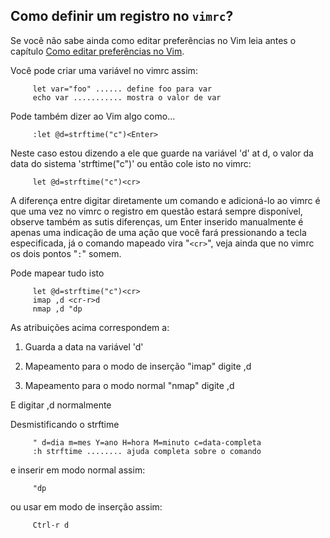 Como definir um registro no `vimrc`?
------------------------------------

Se você não sabe ainda como editar preferências no Vim leia antes o
capítulo [Como editar preferências no Vim](https://cassiobotaro.gitbooks.io/vimbook/content/capitulo_12/como_editar_preferencias_no_vim.html).

Você pode criar uma variável no vimrc assim:

         let var="foo" ...... define foo para var
         echo var ........... mostra o valor de var

Pode também dizer ao Vim algo como...

         :let @d=strftime("c")<Enter>

Neste caso estou dizendo a ele que guarde na variável 'd'
at d, o valor da data do sistema 'strftime("c")' ou então
cole isto no vimrc:

         let @d=strftime("c")<cr>

A diferença entre digitar diretamente um comando e adicioná-lo ao
vimrc é que uma vez no vimrc o registro em
questão estará sempre disponível, observe também as sutis diferenças, um
Enter inserido manualmente é apenas uma indicação de uma
ação que você fará pressionando a tecla especificada, já o comando
mapeado vira "`<cr>`", veja ainda que no vimrc os dois
pontos "`:`" somem.

Pode mapear tudo isto

         let @d=strftime("c")<cr>
         imap ,d <cr-r>d
         nmap ,d "dp

As atribuições acima correspondem a:

1.  Guarda a data na variável 'd'

2.  Mapeamento para o modo de inserção "imap" digite
    ,d

3.  Mapeamento para o modo normal "nmap" digite
    ,d

E digitar ,d normalmente

Desmistificando o strftime

         " d=dia m=mes Y=ano H=hora M=minuto c=data-completa
         :h strftime ........ ajuda completa sobre o comando

e inserir em modo normal assim:

         "dp

ou usar em modo de inserção assim:

         Ctrl-r d

